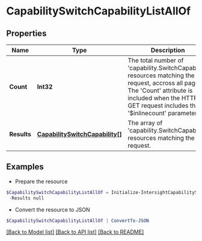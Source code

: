 # CapabilitySwitchCapabilityListAllOf
## Properties

Name | Type | Description | Notes
------------ | ------------- | ------------- | -------------
**Count** | **Int32** | The total number of &#39;capability.SwitchCapability&#39; resources matching the request, accross all pages. The &#39;Count&#39; attribute is included when the HTTP GET request includes the &#39;$inlinecount&#39; parameter. | [optional] 
**Results** | [**CapabilitySwitchCapability[]**](CapabilitySwitchCapability.md) | The array of &#39;capability.SwitchCapability&#39; resources matching the request. | [optional] 

## Examples

- Prepare the resource
```powershell
$CapabilitySwitchCapabilityListAllOf = Initialize-IntersightCapabilitySwitchCapabilityListAllOf  -Count null `
 -Results null
```

- Convert the resource to JSON
```powershell
$CapabilitySwitchCapabilityListAllOf | ConvertTo-JSON
```

[[Back to Model list]](../README.md#documentation-for-models) [[Back to API list]](../README.md#documentation-for-api-endpoints) [[Back to README]](../README.md)

